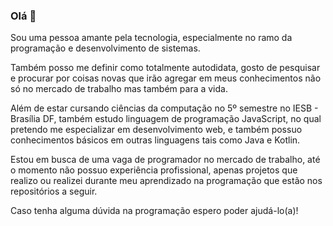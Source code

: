 ### Olá 👋

Sou uma pessoa amante pela tecnologia, especialmente no ramo da programação e desenvolvimento de sistemas.

Também posso me definir como totalmente autodidata, gosto de pesquisar e procurar por coisas novas que irão agregar em meus conhecimentos não só no mercado de trabalho mas também para a vida.

Além de estar cursando ciências da computação no 5º semestre no IESB - Brasília DF, também estudo linguagem de programação JavaScript, no qual pretendo me especializar em desenvolvimento web, e também possuo conhecimentos básicos em outras linguagens tais como Java e Kotlin.

Estou em busca de uma vaga de programador no mercado de trabalho, até o momento não possuo experiência profissional, apenas projetos que realizo ou realizei durante meu aprendizado na programação que estão nos repositórios a seguir.

Caso tenha alguma dúvida na programação espero poder ajudá-lo(a)!

<!--
**leo123nunes/leo123nunes** is a ✨ _special_ ✨ repository because its `README.md` (this file) appears on your GitHub profile.



